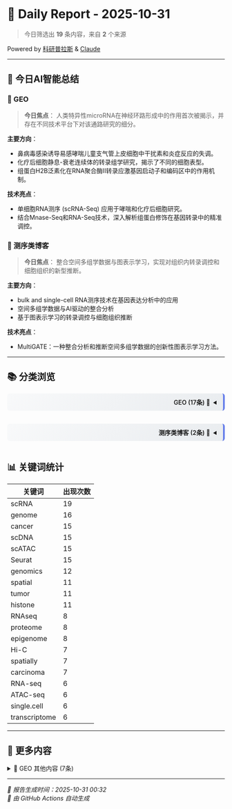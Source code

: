 # 📅 Daily Report - 2025-10-31

> 今日筛选出 **19** 条内容，来自 **2** 个来源

<div class="powered-by-top">Powered by <a href="https://kyplus.de">科研普拉斯</a> & <a href="https://claude.ai">Claude</a></div>

---

## 🤖 今日AI智能总结

### 🧬 GEO

> **今日焦点**：
人类特异性microRNA在神经环路形成中的作用首次被揭示，并存在不同技术平台下对该通路研究的细分。

**主要方向**：
- 鼻病毒感染诱导易感哮喘儿童支气管上皮细胞中干扰素和炎症反应的失调。
- 化疗后细胞静息-衰老连续体的转录组学研究，揭示了不同的细胞表型。
- 组蛋白H2B泛素化在RNA聚合酶II转录应激基因启动子和编码区中的作用机制。

**技术亮点**：
- 单细胞RNA测序 (scRNA-Seq) 应用于哮喘和化疗后细胞研究。
- 结合Mnase-Seq和RNA-Seq技术，深入解析组蛋白修饰在基因转录中的精准调控。

### 🧪 测序类博客

> **今日焦点**：
整合空间多组学数据与图表示学习，实现对组织内转录调控和细胞组织的新型推断。

**主要方向**：
-  bulk and single-cell RNA测序技术在基因表达分析中的应用
- 空间多组学数据与AI驱动的整合分析
- 基于图表示学习的转录调控与细胞组织推断

**技术亮点**：
- MultiGATE：一种整合分析和推断空间多组学数据的创新性图表示学习方法。

---

## 📚 分类浏览

<details>
<summary style="text-align: right; direction: rtl; padding: 10px 15px; background: linear-gradient(135deg, #f8f9fa 0%, #e9ecef 100%); border-right: 4px solid #667eea; font-weight: 600; cursor: pointer; margin: 15px 0; border-radius: 6px;">🧬 GEO (17条)</summary>

<div class="details-content" markdown="1">

#### 详细内容（前10条）

**1.** ⭐ **GSE309698 Transcriptomic Profiling of Bronchial Epithelium Reveals Dysregulated Interferon and Inflammatory Responses to Rhinovirus in Exacerbation-Prone Pediatric Asthma [RNA-Seq]**
- ✍️ **作者**：未知作者
- 🏷️ **关键词**：tumor、cancer、carcinoma、lymphoma、RNA-seq、RNAseq、DNA-seq、ChIP-seq、ATAC-seq、Hi-C、scRNA、scDNA、scATAC、spatial、spatially、Visium、genome、genomics、transcriptome、transcriptomics、proteome、proteomics、Seurat、epigenetic、epigenome、methylation、histone、enrichment
- 📝 **描述**：Contributors : Basilin Benson ; Jason S. Debley ; Matthew C. AltmanSeries Type : Expression profiling by high throughput sequencingOrganism : Homo sapiensHost factors influencing susceptibility to rhinovirus-induced asthma exacerbations remain poorly characterized. Using organotypic bronchial epithelial cultures from well-characterized children with asthma and healthy children, this study investigated viral load kinetics and resultant host responses by bulk and single-cell transcriptomics and ta...
- 🔗 [查看原文](http://www.ncbi.nlm.nih.gov/geo/query/acc.cgi?acc=GSE309698)

**2.** ⭐ **GSE309311 Transcriptomic Profiling of Bronchial Epithelium Reveals Dysregulated Interferon and Inflammatory Responses to Rhinovirus in Exacerbation-Prone Pediatric Asthma [scRNA-Seq]**
- ✍️ **作者**：未知作者
- 🏷️ **关键词**：tumor、cancer、carcinoma、lymphoma、RNA-seq、RNAseq、DNA-seq、ChIP-seq、ATAC-seq、Hi-C、scRNA、scDNA、scATAC、spatial、spatially、Visium、genome、genomics、transcriptome、transcriptomics、proteome、proteomics、Seurat、epigenetic、epigenome、methylation、histone、enrichment
- 📝 **描述**：Contributors : Naresh Doni Jayavelu ; Jason S. Debley ; Matthew C AltmanSeries Type : Expression profiling by high throughput sequencingOrganism : Homo sapiensHost factors influencing susceptibility to rhinovirus-induced asthma exacerbations remain poorly characterized. Using organotypic bronchial epithelial cultures from well-characterized children with asthma and healthy children, this study investigated viral load kinetics and resultant host responses by bulk and single-cell transcriptomics a...
- 🔗 [查看原文](http://www.ncbi.nlm.nih.gov/geo/query/acc.cgi?acc=GSE309311)

**3.** ⭐ **GSE309705 Transcriptomic Profiling of Bronchial Epithelium Reveals Dysregulated Interferon and Inflammatory Responses to Rhinovirus in Exacerbation-Prone Pediatric Asthma**
- ✍️ **作者**：未知作者
- 🏷️ **关键词**：tumor、cancer、carcinoma、lymphoma、Hi-C、scRNA、scDNA、scATAC、spatial、spatially、Visium、genome、genomics、transcriptome、transcriptomics、proteome、proteomics、Seurat、epigenetic、epigenome、methylation、histone、enrichment
- 📝 **描述**：Series Type : Expression profiling by high throughput sequencingOrganism : Homo sapiensThis SuperSeries is composed of the SubSeries listed below.
- 🔗 [查看原文](http://www.ncbi.nlm.nih.gov/geo/query/acc.cgi?acc=GSE309705)

**4.** ⭐ **GSE297393 Single-cell RNA sequencing reveals distinct senotypes and a quiescence-senescence continuum at the transcriptome level following chemotherapy**
- ✍️ **作者**：未知作者
- 🏷️ **关键词**：tumor、cancer、oncology、carcinoma、sequencing、RNAseq、single.cell、single-cell、scRNA、scDNA、scATAC、spatial、spatially、Visium、genome、transcriptome、Seurat、Scanpy、pathway、enrichment、clustering
- 📝 **描述**：Contributors : Brianna Fernandez ; Victor Passanisi ; Humza M Ashraf ; Sabrina L SpencerSeries Type : Expression profiling by high throughput sequencingOrganism : Homo sapiensQuiescence (reversible cell-cycle arrest) and senescence (irreversible arrest) are challenging to distinguish due to a lack of specific biomarkers, yet both arise simultaneously after chemotherapy. While senescence suppresses tumors by limiting proliferation and recruiting the immune system, quiescent cancer cells evade fut...
- 🔗 [查看原文](http://www.ncbi.nlm.nih.gov/geo/query/acc.cgi?acc=GSE297393)

**5.** ⭐ **GSE279944 Distinct roles of histone H2B ubiquitination at promoters and coding regions of Pol II-transcribed stress genes [Mnase-Seq]**
- ✍️ **作者**：未知作者
- 🏷️ **关键词**：tumor、cancer、carcinoma、sequencing、RNA-seq、RNAseq、DNA-seq、ChIP-seq、ATAC-seq、Hi-C、scRNA、scDNA、scATAC、genome、genomics、proteome、Seurat、epigenome、histone
- 📝 **描述**：Contributors : Rubén Barrios ; Montserrat Vega ; Rebeca Gracia ; Susanna Boronat ; Sarela García-Santamarina ; Jason C Tanny ; José Ayté ; Elena HidalgoSeries Type : Genome binding/occupancy profiling by high throughput sequencingOrganism : Schizosaccharomyces pombeInvestigate the role of DUBs in the transcriptional response to oxidative stress
- 🔗 [查看原文](http://www.ncbi.nlm.nih.gov/geo/query/acc.cgi?acc=GSE279944)

**6.** ⭐ **GSE279908 Distinct roles of histone H2B ubiquitination at promoters and coding regions of Pol II-transcribed stress genes [RNA-Seq]**
- ✍️ **作者**：未知作者
- 🏷️ **关键词**：tumor、cancer、sequencing、RNA-seq、RNAseq、DNA-seq、ChIP-seq、ATAC-seq、Hi-C、scRNA、scDNA、scATAC、genome、genomics、Seurat、histone
- 📝 **描述**：Contributors : Rubén Barrios ; Montserrat Vega ; Rebeca Gracia ; Susanna Boronat ; Sarela García-Santamarina ; Jason C Tanny ; José Ayté ; Elena HidalgoSeries Type : Expression profiling by high throughput sequencingOrganism : Schizosaccharomyces pombeInvestigate the role of DUBs in the transcriptional response to oxidative stress
- 🔗 [查看原文](http://www.ncbi.nlm.nih.gov/geo/query/acc.cgi?acc=GSE279908)

**7.** ⭐ **GSE307004 Stability and Progressive Differentiation of Tfr cells are intrinsically and extrinsically controlled by Tfh programs [TCR-seq]**
- ✍️ **作者**：未知作者
- 🏷️ **关键词**：cancer、RNA-seq、RNAseq、DNA-seq、ATAC-seq、single.cell、scRNA、scDNA、scATAC、spatial、spatially、genome、proteome
- 📝 **描述**：Contributors : Peter T Sage ; Jeong-Mi Lee ; Paulo L RaederSeries Type : OtherOrganism : Mus musculusFollicular regulatory T (Tfr) cells restrain follicular helper T (Tfh) cell-mediated B cell responses in the germinal center (GC) reaction to optimize humoral immunity while limiting autoimmunity. The immune system partially regulates GC responses by controlling the stepwise differentiation of Tfh cells. Whether Tfr cell development requires sequential developmental stages and how the immune syst...
- 🔗 [查看原文](http://www.ncbi.nlm.nih.gov/geo/query/acc.cgi?acc=GSE307004)

**8.** ⭐ **GSE263421 Bruceine A protects nuclear receptor 4A1 from ubiquitin-degradation to alleviate mesangial proliferative glomerulonephritis**
- ✍️ **作者**：未知作者
- 🏷️ **关键词**：tumor、cancer、carcinoma、RNAseq、scRNA、scDNA、scATAC、spatial、genome、proteome、Seurat、epigenome
- 📝 **描述**：Contributors : Huating Hu ; Hudan Pan ; Runze Li ; Kancheng He ; Ruimin Tian ; Chuanghai Zhang ; Rongrong LiSeries Type : Expression profiling by high throughput sequencingOrganism : Rattus norvegicusThe nuclear receptor 4A1(NR4A1) plays a crucial role in maintaining cellular homeostasis and is involved in various disease processes; however, its functional role and pharmacological potential in mesangial proliferative glomerulonephritis (MsPGN) remain unexplored. In this study, we found that down...
- 🔗 [查看原文](http://www.ncbi.nlm.nih.gov/geo/query/acc.cgi?acc=GSE263421)

**9.** ⭐ **GSE244443 A human-specific microRNA controls the timing of excitatory synaptogenesis (time course smallRNA)**
- ✍️ **作者**：未知作者
- 🏷️ **关键词**：cancer、carcinoma、scRNA、scATAC、spatial、genome、genomics、proteome、Seurat、epigenetic、epigenome、histone
- 📝 **描述**：Contributors : Michael Soutschek ; Gerhard SchrattSeries Type : Non-coding RNA profiling by high throughput sequencingOrganism : Homo sapiensThe development of neural circuits in the human cortex is considerably prolonged in comparison to non-human primates, a trait which contributes to the remarkable cognitive capacity of modern humans. In contrast to protein-coding genes, non-coding genes underwent a dramatic expansion during evolution, suggesting their involvement in human-specific aspects of...
- 🔗 [查看原文](http://www.ncbi.nlm.nih.gov/geo/query/acc.cgi?acc=GSE244443)

**10.** ⭐ **GSE303160 Distinct roles of histone H2B ubiquitination at promoters and coding regions of Pol II-transcribed stress genes**
- ✍️ **作者**：未知作者
- 🏷️ **关键词**：tumor、cancer、sequencing、Hi-C、scRNA、scDNA、scATAC、genome、genomics、Seurat、histone
- 📝 **描述**：Contributors : Rubén Barrios ; Montserrat Vega ; Rebeca Gracia ; Susanna Boronat ; Sarela García-Santamarina ; Jason C. Tanny ; José Ayté ; Elena HidalgoSeries Type : Genome binding/occupancy profiling by high throughput sequencingOrganism : Schizosaccharomyces pombeInvestigate the role of DUBs in the transcriptional response to oxidative stress
- 🔗 [查看原文](http://www.ncbi.nlm.nih.gov/geo/query/acc.cgi?acc=GSE303160)

> 💡 该来源还有 7 条内容，详见 [文末](#更多-geo)

</div>

</details>

<details>
<summary style="text-align: right; direction: rtl; padding: 10px 15px; background: linear-gradient(135deg, #f8f9fa 0%, #e9ecef 100%); border-right: 4px solid #667eea; font-weight: 600; cursor: pointer; margin: 15px 0; border-radius: 6px;">🧪 测序类博客 (2条)</summary>

<div class="details-content" markdown="1">

#### 详细内容（全部2条）

**1.** ⭐ **Bioinformatics perspectives on transcriptomics: A comprehensive review of bulk and single-cell RNA sequencing analyses**
- ✍️ **作者**：未知作者
- 🏷️ **关键词**：cancer、sequencing、RNA-seq、RNAseq、ATAC-seq、Hi-C、single.cell、single-cell、scRNA、scDNA、scATAC、spatial、spatially、transcriptome、transcriptomics、bioinformatics、R package、Scanpy、pathway
- 📝 **描述**：RNA sequencing technologies reveal how gene expression varies across tissues and individual cells, offering new insights into biology through advanced bioinformatics and computational...
- 🔗 [查看原文](https://www.rna-seqblog.com/bioinformatics-perspectives-on-transcriptomics-a-comprehensive-review-of-bulk-and-single-cell-rna-sequencing-analyses/)

**2.** ⭐ **MultiGATE – integrative analysis and regulatory inference in spatial multi-omics data via graph representation learning**
- ✍️ **作者**：未知作者
- 🏷️ **关键词**：tumor、single.cell、scRNA、scDNA、scATAC、spatial、Visium、genome、genomics、Seurat、clustering
- 📝 **描述**：RNA sequencing combined with spatial multi-omics and AI-driven analysis enables deeper insights into transcriptional regulation and cellular organization within tissues...
- 🔗 [查看原文](https://www.rna-seqblog.com/multigate-integrative-analysis-and-regulatory-inference-in-spatial-multi-omics-data-via-graph-representation-learning/)


</div>

</details>

## 📊 关键词统计

| 关键词 | 出现次数 |
|--------|----------|
| scRNA | 19 |
| genome | 16 |
| cancer | 15 |
| scDNA | 15 |
| scATAC | 15 |
| Seurat | 15 |
| genomics | 12 |
| spatial | 11 |
| tumor | 11 |
| histone | 11 |
| RNAseq | 8 |
| proteome | 8 |
| epigenome | 8 |
| Hi-C | 7 |
| spatially | 7 |
| carcinoma | 7 |
| RNA-seq | 6 |
| ATAC-seq | 6 |
| single.cell | 6 |
| transcriptome | 6 |

---

## 📎 更多内容

<details>
<summary><a name="更多-geo"></a>🧬 GEO 其他内容 (7条)</summary>

<div class="details-content" markdown="1">

- [GSE262692 Mitochondrial and lysosomal signaling orchestrates heterogeneous metabolic states of regulatory T cells](http://www.ncbi.nlm.nih.gov/geo/query/acc.cgi?acc=GSE262692)
- [GSE244440 A human-specific microRNA controls the timing of excitatory synaptogenesis (time course ribozero)](http://www.ncbi.nlm.nih.gov/geo/query/acc.cgi?acc=GSE244440)
- [GSE306818 Stability and Progressive Differentiation of Tfr cells are intrinsically and extrinsically controlled by Tfh programs](http://www.ncbi.nlm.nih.gov/geo/query/acc.cgi?acc=GSE306818)
- [GSE267542 Tumor intrinsic METTL5 induces immune resistance in ovarian cancer by suppressing ferroptosis](http://www.ncbi.nlm.nih.gov/geo/query/acc.cgi?acc=GSE267542)
- [GSE244441 A human-specific microRNA controls the timing of excitatory synaptogenesis (pLNA dataset)](http://www.ncbi.nlm.nih.gov/geo/query/acc.cgi?acc=GSE244441)
- [GSE230140 Transcriptome-wide off target examining of AIM systems.](http://www.ncbi.nlm.nih.gov/geo/query/acc.cgi?acc=GSE230140)
- [GSE244444 A human-specific microRNA controls the timing of excitatory synaptogenesis](http://www.ncbi.nlm.nih.gov/geo/query/acc.cgi?acc=GSE244444)

</div>

</details>

---

*📅 报告生成时间：2025-10-31 00:32*  
*🤖 由 GitHub Actions 自动生成*